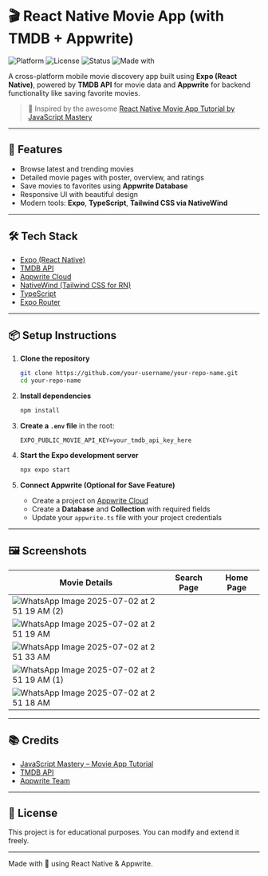 # 🎬 React Native Movie App (with TMDB + Appwrite)

![Platform](https://img.shields.io/badge/platform-expo-lightgrey?logo=expo)
![License](https://img.shields.io/badge/license-MIT-purple)
![Status](https://img.shields.io/badge/status-active-success)
![Made with](https://img.shields.io/badge/Made%20with-React%20Native-blue?logo=react)

A cross-platform mobile movie discovery app built using **Expo (React Native)**, powered by **TMDB API** for movie data and **Appwrite** for backend functionality like saving favorite movies.

> 🚀 Inspired by the awesome [React Native Movie App Tutorial by JavaScript Mastery](https://www.youtube.com/watch?v=f8Z9JyB2EIE)

---

## 📱 Features

- Browse latest and trending movies
- Detailed movie pages with poster, overview, and ratings
- Save movies to favorites using **Appwrite Database**
- Responsive UI with beautiful design
- Modern tools: **Expo**, **TypeScript**, **Tailwind CSS via NativeWind**

---

## 🛠 Tech Stack

- [Expo (React Native)](https://expo.dev/)
- [TMDB API](https://www.themoviedb.org/)
- [Appwrite Cloud](https://cloud.appwrite.io/)
- [NativeWind (Tailwind CSS for RN)](https://www.nativewind.dev/)
- [TypeScript](https://www.typescriptlang.org/)
- [Expo Router](https://expo.github.io/router/)

---

## 📦 Setup Instructions

1. **Clone the repository**
   ```bash
   git clone https://github.com/your-username/your-repo-name.git
   cd your-repo-name
   ```

2. **Install dependencies**
   ```bash
   npm install
   ```

3. **Create a `.env` file** in the root:
   ```env
   EXPO_PUBLIC_MOVIE_API_KEY=your_tmdb_api_key_here
   ```

4. **Start the Expo development server**
   ```bash
   npx expo start
   ```

5. **Connect Appwrite (Optional for Save Feature)**  
   - Create a project on [Appwrite Cloud](https://cloud.appwrite.io/)
   - Create a **Database** and **Collection** with required fields
   - Update your `appwrite.ts` file with your project credentials

---

## 🖼 Screenshots

| Movie Details | Search Page | Home Page |
|-----------|----------------|--------------|
| ![WhatsApp Image 2025-07-02 at 2 51 19 AM (2)](https://github.com/user-attachments/assets/47adb272-fca2-4d55-9eb1-21a2267aa05b)
| ![WhatsApp Image 2025-07-02 at 2 51 19 AM](https://github.com/user-attachments/assets/50365f9a-66a7-4a59-8e28-3dd061d225dc)
| ![WhatsApp Image 2025-07-02 at 2 51 33 AM](https://github.com/user-attachments/assets/2fdff5af-ae5f-40bb-a45d-c686f3305b53)
| ![WhatsApp Image 2025-07-02 at 2 51 19 AM (1)](https://github.com/user-attachments/assets/0aeda07d-5cd5-4234-8404-7955062a5674)
|![WhatsApp Image 2025-07-02 at 2 51 18 AM](https://github.com/user-attachments/assets/090a52cc-9ad0-41aa-8d93-bce441ba55da)|

---

## 📚 Credits

- [JavaScript Mastery – Movie App Tutorial](https://www.youtube.com/watch?v=f8Z9JyB2EIE)
- [TMDB API](https://developers.themoviedb.org/)
- [Appwrite Team](https://appwrite.io/)

---

## 📝 License

This project is for educational purposes. You can modify and extend it freely.

---

Made with 💜 using React Native & Appwrite.
